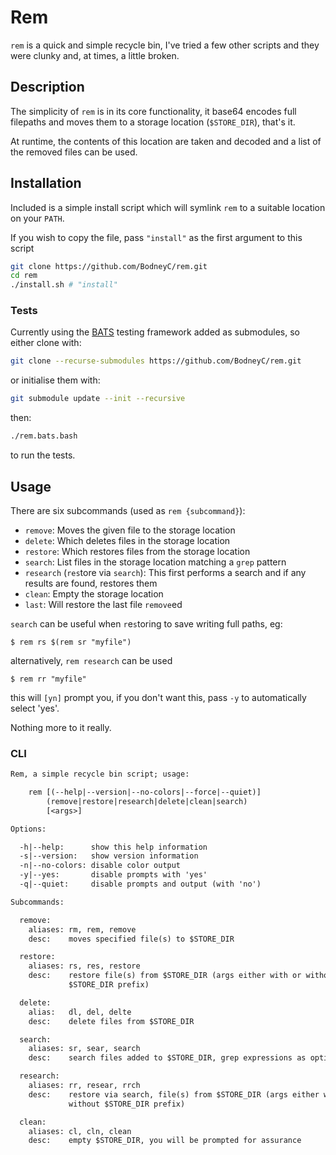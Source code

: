 <!-- markdownlint-disable MD013 -->

# Rem

`rem` is a quick and simple recycle bin, I've tried a few other scripts and they were clunky and, at times, a little broken.

## Description

The simplicity of `rem` is in its core functionality, it base64 encodes full filepaths and moves them to a storage location (`$STORE_DIR`), that's it.

At runtime, the contents of this location are taken and decoded and a list of the removed files can be used.

## Installation

Included is a simple install script which will symlink `rem` to a suitable location on your `PATH`.

If you wish to copy the file, pass `"install"` as the first argument to this script

```sh
git clone https://github.com/BodneyC/rem.git
cd rem
./install.sh # "install"
```

### Tests

Currently using the [BATS](https://github.com/bats-core/bats-core) testing framework added as submodules, so either clone with:

```sh
git clone --recurse-submodules https://github.com/BodneyC/rem.git
```

or initialise them with:

```sh
git submodule update --init --recursive
```

then:

```sh
./rem.bats.bash
```

to run the tests.

## Usage

There are six subcommands (used as `rem {subcommand}`):

- `remove`: Moves the given file to the storage location
- `delete`: Which deletes files in the storage location
- `restore`: Which restores files from the storage location
- `search`: List files in the storage location matching a `grep` pattern
- `research` (`res`tore via `search`): This first performs a search and if any results are found, restores them
- `clean`: Empty the storage location
- `last`: Will restore the last file `remove`ed

`search` can be useful when `r`e`s`toring to save writing full paths, eg:

    $ rem rs $(rem sr "myfile")

alternatively, `rem research` can be used

    $ rem rr "myfile"

this will `[yn]` prompt you, if you don't want this, pass `-y` to automatically select 'yes'.

Nothing more to it really.

### CLI

```txt
Rem, a simple recycle bin script; usage:

    rem [(--help|--version|--no-colors|--force|--quiet)]
        (remove|restore|research|delete|clean|search)
        [<args>]

Options:

  -h|--help:      show this help information
  -s|--version:   show version information
  -n|--no-colors: disable color output
  -y|--yes:       disable prompts with 'yes'
  -q|--quiet:     disable prompts and output (with 'no')

Subcommands:

  remove:
    aliases: rm, rem, remove
    desc:    moves specified file(s) to $STORE_DIR

  restore:
    aliases: rs, res, restore
    desc:    restore file(s) from $STORE_DIR (args either with or without
             $STORE_DIR prefix)

  delete:
    alias:   dl, del, delte
    desc:    delete files from $STORE_DIR

  search:
    aliases: sr, sear, search
    desc:    search files added to $STORE_DIR, grep expressions as optional args

  research:
    aliases: rr, resear, rrch
    desc:    restore via search, file(s) from $STORE_DIR (args either with or
             without $STORE_DIR prefix)

  clean:
    aliases: cl, cln, clean
    desc:    empty $STORE_DIR, you will be prompted for assurance
```
